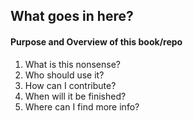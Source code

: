 What goes in here?
------------------
#### Purpose and Overview of this book/repo

  1. What is this nonsense?
  2. Who should use it?
  3. How can I contribute?
  4. When will it be finished?
  5. Where can I find more info?
